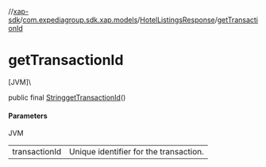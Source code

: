 //[xap-sdk](../../../index.md)/[com.expediagroup.sdk.xap.models](../index.md)/[HotelListingsResponse](index.md)/[getTransactionId](get-transaction-id.md)

# getTransactionId

[JVM]\

public final [String](https://docs.oracle.com/javase/8/docs/api/java/lang/String.html)[getTransactionId](get-transaction-id.md)()

#### Parameters

JVM

| | |
|---|---|
| transactionId | Unique identifier for the transaction. |
